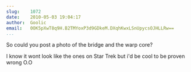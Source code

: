 ```yaml
---
slug:    1072
date:    2010-05-03 19:04:17
author:  Goolic
email:   0OK5pXwT8q9H.B2TMYoxP3d9GDkeM.DXqhKwxLSnUpycsOJHLLRw==
...
```


So could you post a photo of the bridge and the warp core?

I know it wont look like the ones on Star Trek but i'd be cool to be
proven wrong O.O
